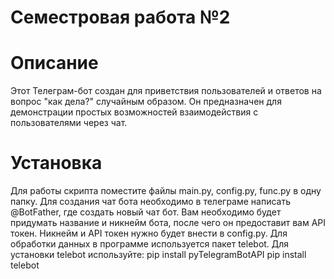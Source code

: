 # Семестровая работа №2
# Описание 
Этот Телеграм-бот создан для приветствия пользователей и ответов на вопрос "как дела?" случайным образом. Он предназначен для демонстрации простых возможностей взаимодействия с пользователями через чат.
# Установка
Для работы скрипта поместите файлы main.py, config.py, func.py в одну папку. Для создания чат бота необходимо в телеграме написать @BotFather, где создать новый чат бот. Вам необходимо будет придумать название и никнейм бота, после чего он предоставит вам API токен. Никнейм и API токен нужно будет внести в config.py. Для обработки данных в программе используется пакет telebot. Для установки telebot используйте:
pip install pyTelegramBotAPI
pip install telebot
